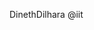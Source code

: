 DinethDilhara
@iit


<!---
DinethDilhara/DinethDilhara is a ✨ special ✨ repository because its `README.md` (this file) appears on your GitHub profile.
You can click the Preview link to take a look at your changes.
--->
